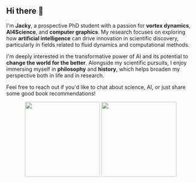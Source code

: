 ## Hi there 👋

I'm **Jacky**, a prospective PhD student with a passion for **vortex dynamics**, **AI4Science**, and **computer graphics**. My research focuses on exploring how **artificial intelligence** can drive innovation in scientific discovery, particularly in fields related to fluid dynamics and computational methods.

I'm deeply interested in the transformative power of AI and its potential to **change the world for the better**. Alongside my scientific pursuits, I enjoy immersing myself in **philosophy** and **history**, which helps broaden my perspective both in life and in research.

Feel free to reach out if you'd like to chat about science, AI, or just share some good book recommendations!

<!--
**jackyvava/jackyvava** is a ✨ _special_ ✨ repository because its `README.md` (this file) appears on your GitHub profile.

Here are some ideas to get you started:

- 🔭 I’m currently working on advancing vortex dynamics simulations.
- 🌱 I’m currently learning about deep learning applications in fluid dynamics and computer graphics.
- 👯 I’m looking to collaborate on AI4Science projects, especially those focusing on physics simulations.
- 🤔 I’m looking for help with optimization techniques for large-scale numerical simulations.
- 💬 Ask me about vortex dynamics, AI4Science, or philosophy.
- 📫 How to reach me: You can find me on [GitHub](https://github.com/jackyvava) or via email.
- 😄 Pronouns: He/Him
- ⚡ Fun fact: I find deep connections between philosophical theories and computational models fascinating.
-->



<div align="center">
  <img height=200 src="https://github-readme-stats.vercel.app/api?username=jackyvava&show_icons=true&theme=radical" />
  <img height=200 src="https://github-readme-stats.vercel.app/api/top-langs/?username=jackyvava&layout=donut" />
</div>

